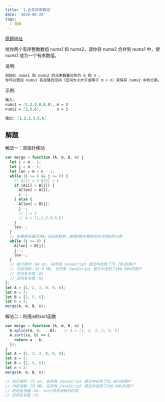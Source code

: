 ```yaml
---
title: '1.合并排序数组'
date: '2020-06-28'
tags: 
  - 简单
---
```

[原题地址](https://leetcode-cn.com/problems/sorted-merge-lcci/)

给你两个有序整数数组 nums1 和 nums2，请你将 nums2 合并到 nums1 中，使 nums1 成为一个有序数组。

说明:
```md
初始化 nums1 和 nums2 的元素数量分别为 m 和 n 。
你可以假设 nums1 有足够的空间（空间大小大于或等于 m + n）来保存 nums2 中的元素。
```

示例:
```md
输入:
nums1 = [1,2,3,0,0,0], m = 3
nums2 = [2,5,6],       n = 3

输出: [1,2,2,3,5,6]
```

## 解题
解法一：双指针移动
```js
var merge = function (A, m, B, n) {
  let i = m - 1;
  let j = n - 1;
  let len = m + n - 1;
  while (i >= 0 && j >= 0) {
    // A[2] = 3 B[2] = 6
    if (A[i] > B[j]) {
      A[len] = A[i];
      i--;
    } else {
      A[len] = B[j];
      j--;
      // j = 1
      // A = [1,2,3,0,0,6]
    }
    len--;
  }
  // 如果提前遍历完A，B还有剩余，直接将B中剩余的补充到A的头部
  while (j >= 0) {
    A[len] = B[j];
    j--;
    len--;
  }
  // 执行用时：68 ms, 在所有 JavaScript 提交中击败了73.70%的用户
  // 内存消耗：32.6 MB, 在所有 JavaScript 提交中击败了100.00%的用户
  // 时间复杂度：On
  // 空间复杂度：O1
};
let A = [1, 2, 3, 0, 0, 0];
let m = 3;
let B = [2, 5, 6];
let n = 3;
merge(A, m, B, n);
```
解法二：利用js的sort函数
```js
var merge = function (A, m, B, n) {
  A.splice(m, n, ...B);   // A = [1, 2, 3, 2, 5, 6]
  A.sort((a, b) => {
    return a - b;
  });
}
let A = [1, 2, 3, 0, 0, 0];
let m = 3;
let B = [2, 5, 6];
let n = 3;
merge(A, m, B, n);

// 执行用时：72 ms, 在所有 JavaScript 提交中击败了55.96%的用户
// 内存消耗：33 MB, 在所有 JavaScript 提交中击败了100.00%的用户
// 时间复杂度：On  sort排序消耗的时间
// 空间复杂度：O1
```